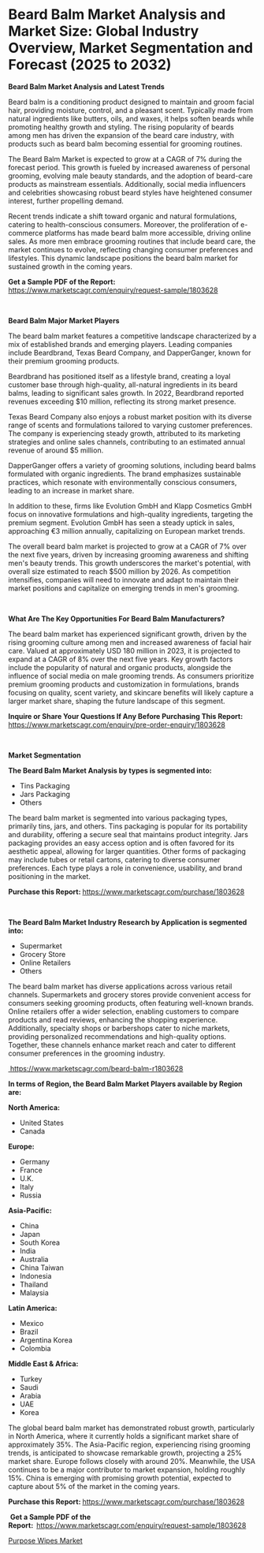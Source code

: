 <p><h1>Beard Balm Market Analysis and Market Size: Global Industry Overview, Market Segmentation and Forecast (2025 to 2032)</h1></p><p><strong>Beard Balm Market Analysis and Latest Trends</strong></p>
<p><p>Beard balm is a conditioning product designed to maintain and groom facial hair, providing moisture, control, and a pleasant scent. Typically made from natural ingredients like butters, oils, and waxes, it helps soften beards while promoting healthy growth and styling. The rising popularity of beards among men has driven the expansion of the beard care industry, with products such as beard balm becoming essential for grooming routines.</p><p>The Beard Balm Market is expected to grow at a CAGR of 7% during the forecast period. This growth is fueled by increased awareness of personal grooming, evolving male beauty standards, and the adoption of beard-care products as mainstream essentials. Additionally, social media influencers and celebrities showcasing robust beard styles have heightened consumer interest, further propelling demand.</p><p>Recent trends indicate a shift toward organic and natural formulations, catering to health-conscious consumers. Moreover, the proliferation of e-commerce platforms has made beard balm more accessible, driving online sales. As more men embrace grooming routines that include beard care, the market continues to evolve, reflecting changing consumer preferences and lifestyles. This dynamic landscape positions the beard balm market for sustained growth in the coming years.</p></p>
<p><strong>Get a Sample PDF of the Report:&nbsp;</strong> <a href="https://www.marketscagr.com/enquiry/request-sample/1803628?utm_campaign=2038&utm_medium=2&utm_source=Github&utm_content=ia&utm_term=07022025&utm_id=beard-balm">https://www.marketscagr.com/enquiry/request-sample/1803628</a></p>
<p>&nbsp;</p>
<p><strong>Beard Balm Major Market Players</strong></p>
<p><p>The beard balm market features a competitive landscape characterized by a mix of established brands and emerging players. Leading companies include Beardbrand, Texas Beard Company, and DapperGanger, known for their premium grooming products. </p><p>Beardbrand has positioned itself as a lifestyle brand, creating a loyal customer base through high-quality, all-natural ingredients in its beard balms, leading to significant sales growth. In 2022, Beardbrand reported revenues exceeding $10 million, reflecting its strong market presence.</p><p>Texas Beard Company also enjoys a robust market position with its diverse range of scents and formulations tailored to varying customer preferences. The company is experiencing steady growth, attributed to its marketing strategies and online sales channels, contributing to an estimated annual revenue of around $5 million.</p><p>DapperGanger offers a variety of grooming solutions, including beard balms formulated with organic ingredients. The brand emphasizes sustainable practices, which resonate with environmentally conscious consumers, leading to an increase in market share.</p><p>In addition to these, firms like Evolution GmbH and Klapp Cosmetics GmbH focus on innovative formulations and high-quality ingredients, targeting the premium segment. Evolution GmbH has seen a steady uptick in sales, approaching €3 million annually, capitalizing on European market trends.</p><p>The overall beard balm market is projected to grow at a CAGR of 7% over the next five years, driven by increasing grooming awareness and shifting men's beauty trends. This growth underscores the market's potential, with overall size estimated to reach $500 million by 2026. As competition intensifies, companies will need to innovate and adapt to maintain their market positions and capitalize on emerging trends in men's grooming.</p></p>
<p>&nbsp;</p>
<p><strong>What Are The Key Opportunities For Beard Balm Manufacturers?</strong></p>
<p><p>The beard balm market has experienced significant growth, driven by the rising grooming culture among men and increased awareness of facial hair care. Valued at approximately USD 180 million in 2023, it is projected to expand at a CAGR of 8% over the next five years. Key growth factors include the popularity of natural and organic products, alongside the influence of social media on male grooming trends. As consumers prioritize premium grooming products and customization in formulations, brands focusing on quality, scent variety, and skincare benefits will likely capture a larger market share, shaping the future landscape of this segment.</p></p>
<p><strong>Inquire or Share Your Questions If Any Before Purchasing This Report:</strong> <a href="https://www.marketscagr.com/enquiry/pre-order-enquiry/1803628?utm_campaign=2038&utm_medium=2&utm_source=Github&utm_content=ia&utm_term=07022025&utm_id=beard-balm">https://www.marketscagr.com/enquiry/pre-order-enquiry/1803628</a></p>
<p>&nbsp;</p>
<p><strong>Market Segmentation</strong></p>
<p><strong>The Beard Balm Market Analysis by types is segmented into:</strong></p>
<p><ul><li>Tins Packaging</li><li>Jars Packaging</li><li>Others</li></ul></p>
<p><p>The beard balm market is segmented into various packaging types, primarily tins, jars, and others. Tins packaging is popular for its portability and durability, offering a secure seal that maintains product integrity. Jars packaging provides an easy access option and is often favored for its aesthetic appeal, allowing for larger quantities. Other forms of packaging may include tubes or retail cartons, catering to diverse consumer preferences. Each type plays a role in convenience, usability, and brand positioning in the market.</p></p>
<p><strong>Purchase this Report:&nbsp;</strong><a href="https://www.marketscagr.com/purchase/1803628?utm_campaign=2038&utm_medium=2&utm_source=Github&utm_content=ia&utm_term=07022025&utm_id=beard-balm">https://www.marketscagr.com/purchase/1803628</a></p>
<p>&nbsp;</p>
<p><strong>The Beard Balm Market Industry Research by Application is segmented into:</strong></p>
<p><ul><li>Supermarket</li><li>Grocery Store</li><li>Online Retailers</li><li>Others</li></ul></p>
<p><p>The beard balm market has diverse applications across various retail channels. Supermarkets and grocery stores provide convenient access for consumers seeking grooming products, often featuring well-known brands. Online retailers offer a wider selection, enabling customers to compare products and read reviews, enhancing the shopping experience. Additionally, specialty shops or barbershops cater to niche markets, providing personalized recommendations and high-quality options. Together, these channels enhance market reach and cater to different consumer preferences in the grooming industry.</p></p>
<p><a href="https://www.marketscagr.com/beard-balm-r1803628?utm_campaign=2038&utm_medium=2&utm_source=Github&utm_content=ia&utm_term=07022025&utm_id=beard-balm">&nbsp;https://www.marketscagr.com/beard-balm-r1803628</a></p>
<p><strong>In terms of Region, the Beard Balm Market Players available by Region are:</strong></p>
<p>
    <p> <strong> North America: </strong>
        <ul>
            <li>United States</li>
            <li>Canada</li>
        </ul>
        </p> 
    <p> <strong> Europe: </strong>
        <ul>
            <li>Germany</li>
            <li>France</li>
            <li>U.K.</li>
            <li>Italy</li>
            <li>Russia</li>
        </ul>
        </p> 
    <p> <strong> Asia-Pacific: </strong>
        <ul>
            <li>China</li>
            <li>Japan</li>
            <li>South Korea</li>
            <li>India</li>
            <li>Australia</li>
            <li>China Taiwan</li>
            <li>Indonesia</li>
            <li>Thailand</li>
            <li>Malaysia</li>
        </ul>
        </p> 
    <p> <strong> Latin America: </strong>
        <ul>
            <li>Mexico</li>
            <li>Brazil</li>
            <li>Argentina Korea</li>
            <li>Colombia</li>
        </ul>
        </p> 
    <p> <strong> Middle East & Africa: </strong>
        <ul>
            <li>Turkey</li>
            <li>Saudi</li>
            <li>Arabia</li>
            <li>UAE</li>
            <li>Korea</li>
        </ul>
    </p>
    </p>
<p><p>The global beard balm market has demonstrated robust growth, particularly in North America, where it currently holds a significant market share of approximately 35%. The Asia-Pacific region, experiencing rising grooming trends, is anticipated to showcase remarkable growth, projecting a 25% market share. Europe follows closely with around 20%. Meanwhile, the USA continues to be a major contributor to market expansion, holding roughly 15%. China is emerging with promising growth potential, expected to capture about 5% of the market in the coming years.</p></p>
<p><strong>Purchase this Report: </strong><a href="https://www.marketscagr.com/purchase/1803628?utm_campaign=2038&utm_medium=2&utm_source=Github&utm_content=ia&utm_term=07022025&utm_id=beard-balm">https://www.marketscagr.com/purchase/1803628</a></p>
<p>&nbsp;<strong>Get a Sample PDF of the Report:&nbsp;&nbsp;</strong><a href="https://www.marketscagr.com/enquiry/request-sample/1803628?utm_campaign=2038&utm_medium=2&utm_source=Github&utm_content=ia&utm_term=07022025&utm_id=beard-balm">https://www.marketscagr.com/enquiry/request-sample/1803628</a></p>
<p><strong></strong></p>
<p><p><a href="https://github.com/elizabethdagraca/Market-Research-Report-List-5/blob/main/purpose-wipes-market.md?utm_campaign=2038&utm_medium=2&utm_source=Github&utm_content=ia&utm_term=07022025&utm_id=beard-balm">Purpose Wipes Market</a></p></p>